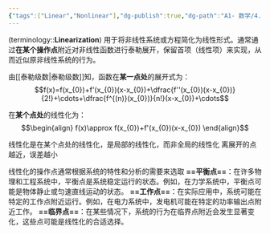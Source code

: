 ```yaml
---
{"tags":["Linear","Nonlinear"],"dg-publish":true,"dg-path":"A1- 数学/4. 线性代数/线性化.md","permalink":"/A1- 数学/4. 线性代数/线性化/","dgPassFrontmatter":true,"noteIcon":"","created":"2024-10-01T17:52:37.000+08:00","updated":"2025-05-20T19:06:39.000+08:00"}
---
```



(terminology::**Linearization**)
用于将非线性系统或方程简化为线性形式。通常通过**在某个操作点**附近对非线性函数进行泰勒展开，保留首项（线性项）来实现，从而近似原非线性系统的行为。

由[[泰勒级数\|泰勒级数]]知，函数在**某一点处**的展开式为：
$$f(x)=f(x_{0})+f'(x_{0})(x-x_{0})+\dfrac{f''(x_{0})(x-x_{0})}{2!}+\cdots+\dfrac{f^{(n)}(x_{0})}{n!}(x-x_{0})+\cdots$$

在**某个点处**的线性化为：
$$\begin{align}
f(x)\approx f(x_{0})+f'(x_{0})(x-x_{0})
\end{align}$$

线性化是在某个点处的线性化，是局部的线性化，而非全局的线性化
离展开的点越近，误差越小

线性化的操作点通常根据系统的特性和分析的需要来选取
**==平衡点==**：在许多物理和工程系统中，平衡点是系统稳定运行的状态。例如，在力学系统中，平衡点可能是物体静止或匀速直线运动的状态。
**==工作点==**：在实际应用中，系统可能在特定的工作点附近运行。例如，在电力系统中，发电机可能在特定的功率输出点附近工作。
**==临界点==**：在某些情况下，系统的行为在临界点附近会发生显著变化，这些点可能是线性化的合适选择。

